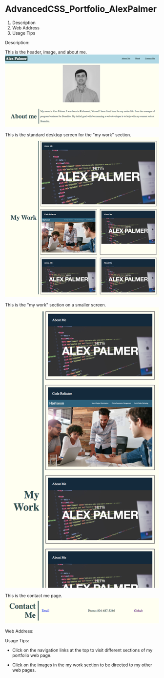 # AdvancedCSS_Portfolio_AlexPalmer

1. Description
2. Web Address
3. Usage Tips




Description:

This is the header, image, and about me.
<img src="Assets/Images/header&aboutme.png">


This is the standard desktop screen for the "my work" section.
<img src="Assets/Images/mywork_bigger.png">


This is the "my work" section on a smaller screen.
<img src="Assets/Images/mywork_stacked.png">


This is the contact me page.
<img src="Assets/Images/contact_me.png">



Web Address:



Usage Tips:
- Click on the navigation links at the top to visit different sections of my portfolio web page.

- Click on the images in the my work section to be directed to my other web pages.
